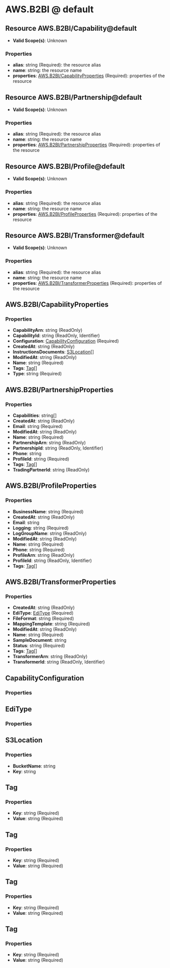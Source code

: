 # AWS.B2BI @ default

## Resource AWS.B2BI/Capability@default
* **Valid Scope(s)**: Unknown
### Properties
* **alias**: string (Required): the resource alias
* **name**: string: the resource name
* **properties**: [AWS.B2BI/CapabilityProperties](#awsb2bicapabilityproperties) (Required): properties of the resource

## Resource AWS.B2BI/Partnership@default
* **Valid Scope(s)**: Unknown
### Properties
* **alias**: string (Required): the resource alias
* **name**: string: the resource name
* **properties**: [AWS.B2BI/PartnershipProperties](#awsb2bipartnershipproperties) (Required): properties of the resource

## Resource AWS.B2BI/Profile@default
* **Valid Scope(s)**: Unknown
### Properties
* **alias**: string (Required): the resource alias
* **name**: string: the resource name
* **properties**: [AWS.B2BI/ProfileProperties](#awsb2biprofileproperties) (Required): properties of the resource

## Resource AWS.B2BI/Transformer@default
* **Valid Scope(s)**: Unknown
### Properties
* **alias**: string (Required): the resource alias
* **name**: string: the resource name
* **properties**: [AWS.B2BI/TransformerProperties](#awsb2bitransformerproperties) (Required): properties of the resource

## AWS.B2BI/CapabilityProperties
### Properties
* **CapabilityArn**: string (ReadOnly)
* **CapabilityId**: string (ReadOnly, Identifier)
* **Configuration**: [CapabilityConfiguration](#capabilityconfiguration) (Required)
* **CreatedAt**: string (ReadOnly)
* **InstructionsDocuments**: [S3Location](#s3location)[]
* **ModifiedAt**: string (ReadOnly)
* **Name**: string (Required)
* **Tags**: [Tag](#tag)[]
* **Type**: string (Required)

## AWS.B2BI/PartnershipProperties
### Properties
* **Capabilities**: string[]
* **CreatedAt**: string (ReadOnly)
* **Email**: string (Required)
* **ModifiedAt**: string (ReadOnly)
* **Name**: string (Required)
* **PartnershipArn**: string (ReadOnly)
* **PartnershipId**: string (ReadOnly, Identifier)
* **Phone**: string
* **ProfileId**: string (Required)
* **Tags**: [Tag](#tag)[]
* **TradingPartnerId**: string (ReadOnly)

## AWS.B2BI/ProfileProperties
### Properties
* **BusinessName**: string (Required)
* **CreatedAt**: string (ReadOnly)
* **Email**: string
* **Logging**: string (Required)
* **LogGroupName**: string (ReadOnly)
* **ModifiedAt**: string (ReadOnly)
* **Name**: string (Required)
* **Phone**: string (Required)
* **ProfileArn**: string (ReadOnly)
* **ProfileId**: string (ReadOnly, Identifier)
* **Tags**: [Tag](#tag)[]

## AWS.B2BI/TransformerProperties
### Properties
* **CreatedAt**: string (ReadOnly)
* **EdiType**: [EdiType](#editype) (Required)
* **FileFormat**: string (Required)
* **MappingTemplate**: string (Required)
* **ModifiedAt**: string (ReadOnly)
* **Name**: string (Required)
* **SampleDocument**: string
* **Status**: string (Required)
* **Tags**: [Tag](#tag)[]
* **TransformerArn**: string (ReadOnly)
* **TransformerId**: string (ReadOnly, Identifier)

## CapabilityConfiguration
### Properties

## EdiType
### Properties

## S3Location
### Properties
* **BucketName**: string
* **Key**: string

## Tag
### Properties
* **Key**: string (Required)
* **Value**: string (Required)

## Tag
### Properties
* **Key**: string (Required)
* **Value**: string (Required)

## Tag
### Properties
* **Key**: string (Required)
* **Value**: string (Required)

## Tag
### Properties
* **Key**: string (Required)
* **Value**: string (Required)

